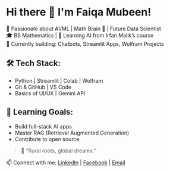 # Hi there 👋 I'm Faiqa Mubeen!

🚀 Passionate about AI/ML | Math Brain 🧠 | Future Data Scientist  
🎓 BS Mathematics | 🧪 Learning AI from Irfan Malik’s course  
🎯 Currently building: Chatbots, Streamlit Apps, Wolfram Projects

## 🛠️ Tech Stack:
- Python | Streamlit | Colab | Wolfram
- Git & GitHub | VS Code  
- Basics of UI/UX | Gemini API

## 🧠 Learning Goals:
- Build full-stack AI apps  
- Master RAG (Retrieval Augmented Generation)  
- Contribute to open source

> 💬 “Rural roots, global dreams.”

📫 Connect with me: [LinkedIn](www.linkedin.com/in/faiqa-mubeen-62b312279) | [Facebook](https://www.facebook.com/) | [Email](faiqamubeen52@gmail.com)
